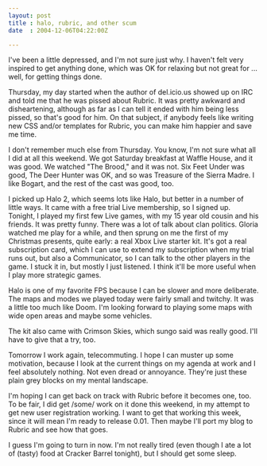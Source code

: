 ```yaml
---
layout: post
title : halo, rubric, and other scum
date  : 2004-12-06T04:22:00Z

---
```

I've been a little depressed, and I'm not sure just why.  I haven't felt very inspired to get anything done, which was OK for relaxing but not great for ... well, for getting things done.

Thursday, my day started when the author of del.icio.us showed up on IRC and told me that he was pissed about Rubric.  It was pretty awkward and disheartening, although as far as I can tell it ended with him being less pissed, so that's good for him.  On that subject, if anybody feels like writing new CSS and/or templates for Rubric, you can make him happier and save me time.

I don't remember much else from Thursday.  You know, I'm not sure what all I did at all this weekend.  We got Saturday breakfast at Waffle House, and it was good.  We watched "The Brood," and it was not.  Six Feet Under was good, The Deer Hunter was OK, and so was Treasure of the Sierra Madre.  I like Bogart, and the rest of the cast was good, too.

I picked up Halo 2, which seems lots like Halo, but better in a number of little ways.  It came with a free trial Live membership, so I signed up. Tonight, I played my first few Live games, with my 15 year old cousin and his friends.  It was pretty funny.  There was a lot of talk about clan politics. Gloria watched me play for a while, and then sprung on me the first of my Christmas presents, quite early: a real Xbox Live starter kit.  It's got a real subscription card, which I can use to extend my subscription when my trial runs out, but also a Communicator, so I can talk to the other players in the game. I stuck it in, but mostly I just listened.  I think it'll be more useful when I play more strategic games.

Halo is one of my favorite FPS because I can be slower and more deliberate. The maps and modes we played today were fairly small and twitchy.  It was a little too much like Doom.  I'm looking forward to playing some maps with wide open areas and maybe some vehicles.

The kit also came with Crimson Skies, which sungo said was really good.  I'll have to give that a try, too.

Tomorrow I work again, telecommuting.  I hope I can muster up some motivation, because I look at the current things on my agenda at work and I feel absolutely nothing.  Not even dread or annoyance.  They're just these plain grey blocks on my mental landscape.

I'm hoping I can get back on track with Rubric before it becomes one, too.  To be fair, I did get /some/ work on it done this weekend, in my attempt to get new user registration working.  I want to get that working this week, since it will mean I'm ready to release 0.01.  Then maybe I'll port my blog to Rubric and see how that goes.

I guess I'm going to turn in now.  I'm not really tired (even though I ate a lot of (tasty) food at Cracker Barrel tonight), but I should get some sleep.

